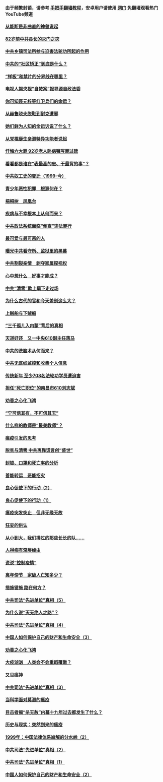 #### 由于频繁封锁，请参考 [手把手翻墙教程](https://github.com/gfw-breaker/guides/wiki/)，安卓用户请使用 [网门](https://github.com/gfw-breaker/nogfw/blob/master/dl.md?t=04121201) 免翻墙观看热门YouTube频道 

#### [从能断是非曲直的神兽说起](../pages/19/423201.md?t=04121201) 

#### [82岁前中共县长的灭门之灾](../pages/19/423055.md?t=04121201) 

#### [中共乡镇司法所参与迫害法轮功所起的作用](../pages/19/423064.md?t=04121201) 

#### [中共的“社区矫正”到底是什么？](../pages/19/422870.md?t=04121201) 

#### [“样板”和禁片的分界线在哪里？](../pages/19/422704.md?t=04121201) 

#### [电视人揭央视“自焚案”报导源自政法委](../pages/19/422770.md?t=04121201) 

#### [你可知聂元梓等红卫兵们的命运？](../pages/19/422848.md?t=04121201) 

#### [从赫鲁晓夫脱鞋到耐克遭邪](../pages/19/422826.md?t=04121201) 

#### [她们鲜为人知的命运诉说了什么？](../pages/19/422754.md?t=04121201) 

#### [从党棍康生亲测特异功能者说起](../pages/19/422657.md?t=04121201) 

#### [忏悔六大罪 92岁老人卧病嘱写罪过碑](../pages/19/422750.md?t=04121201) 

#### [看看都是谁在“表最高的忠、干最背的事”？](../pages/19/422703.md?t=04121201) 

#### [中共奴工史的变迁（1999-今）](../pages/19/422656.md?t=04121201) 

#### [青少年恶性犯罪　根源何在？](../pages/19/422449.md?t=04121201) 

#### [梧桐树　凤凰台](../pages/19/422442.md?t=04121201) 

#### [疾病与不幸根本上从何而来？](../pages/19/422438.md?t=04121201) 

#### [中共政法系统面临“倒查”违法罪行](../pages/19/422497.md?t=04121201) 

#### [最可爱与最可恶的人](../pages/19/422448.md?t=04121201) 

#### [曝光中共看守所、监狱里的黑幕](../pages/19/422390.md?t=04121201) 

#### [中共割裂亲情　剥夺家属探视权](../pages/19/422364.md?t=04121201) 

#### [心中想什么　好事才能成？](../pages/19/422318.md?t=04121201) 

#### [中共“清零”欺上瞒下走过场](../pages/19/422306.md?t=04121201) 

#### [为什么古代的官和今天差别这么大？](../pages/19/422228.md?t=04121201) 

#### [上贼船与下贼船](../pages/19/422276.md?t=04121201) 

#### [“三千孤儿入内蒙”背后的真相](../pages/19/422229.md?t=04121201) 

#### [天道好还　又一中央610副主任落马](../pages/19/422155.md?t=04121201) 

#### [中共的洗脑术从何而来？](../pages/19/422154.md?t=04121201) 

#### [中共无底线监控和收集个人信息](../pages/19/422039.md?t=04121201) 

#### [传统新年 至少708名法轮功学员遭迫害](../pages/19/421946.md?t=04121201) 

#### [担任“死亡职位”的南昌市610刘志斌](../pages/19/421957.md?t=04121201) 

#### [劝善之心化飞鸿](../pages/19/421164.md?t=04121201) 

#### [“宁可信其有，不可信其无”](../pages/19/421691.md?t=04121201) 

#### [什么样的教师是“最美教师”？](../pages/19/421755.md?t=04121201) 

#### [瘟疫引发的思考](../pages/19/421594.md?t=04121201) 

#### [脱贫与清零 中共再靠谎言创“盛世”](../pages/19/421590.md?t=04121201) 

#### [封锁、口罩和死亡率的分析](../pages/19/421495.md?t=04121201) 

#### [善能转运　恶能招灾](../pages/19/421334.md?t=04121201) 

#### [良心促使下的行动（2）](../pages/19/421361.md?t=04121201) 

#### [良心促使下的行动（1）](../pages/19/421302.md?t=04121201) 

#### [瘟疫突发突止　但非无缘无故](../pages/19/421281.md?t=04121201) 

#### [狂妄的供认](../pages/19/421199.md?t=04121201) 

#### [从小到大，我们排过的那些长长的队……](../pages/19/421243.md?t=04121201) 

#### [人得病有深层缘由](../pages/19/420864.md?t=04121201) 

#### [说说“控制疫情”](../pages/19/420831.md?t=04121201) 

#### [离年傍节　家破人亡知多少？](../pages/19/420563.md?t=04121201) 

#### [措施错施  路在何方？](../pages/19/420076.md?t=04121201) 

#### [中共司法“先进单位”真相（5）](../pages/19/419453.md?t=04121201) 

#### [为什么说“天无绝人之路”？](../pages/19/419618.md?t=04121201) 

#### [中共司法“先进单位”真相（4）](../pages/19/419452.md?t=04121201) 

#### [中国人如何保护自己的财产和生命安全（3）](../pages/19/419405.md?t=04121201) 

#### [劝善之心化飞鸿](../pages/19/418758.md?t=04121201) 

#### [大疫汹汹　人类会不会重蹈覆辙？](../pages/19/419691.md?t=04121201) 

#### [又见瘟神](../pages/19/419225.md?t=04121201) 

#### [中共司法“先进单位”真相（3）](../pages/19/419451.md?t=04121201) 

#### [当科学面对莫测的瘟疫](../pages/19/419625.md?t=04121201) 

#### [目击者揭“杀无赦”内幕十九年过去都发生了什么？](../pages/19/419617.md?t=04121201) 

#### [历史与现实：突然到来的瘟疫](../pages/19/419619.md?t=04121201) 

#### [1999年：中国法律体系崩解的分水岭（2）](../pages/19/419455.md?t=04121201) 

#### [中共司法“先进单位”真相（2）](../pages/19/419450.md?t=04121201) 

#### [中共司法“先进单位”真相（1）](../pages/19/419449.md?t=04121201) 

#### [中国人如何保护自己的财产和生命安全（2）](../pages/19/419404.md?t=04121201) 

